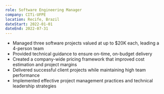 ```yaml
---
role: Software Engineering Manager
company: CITi-UFPE
location: Recife, Brazil
dateStart: 2022-01-01
dateEnd: 2022-07-31
---
```


- Managed three software projects valued at up to $20K each, leading a 4-person team
- Provided technical guidance to ensure on-time, on-budget delivery
- Created a company-wide pricing framework that improved cost estimation and project margins
- Delivered successful client projects while maintaining high team performance
- Implemented effective project management practices and technical leadership strategies 
